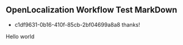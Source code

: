 ## OpenLocalization Workflow Test MarkDown
* c1df9631-0b16-410f-85cb-2bf04699a8a8 
thanks!

Hello world